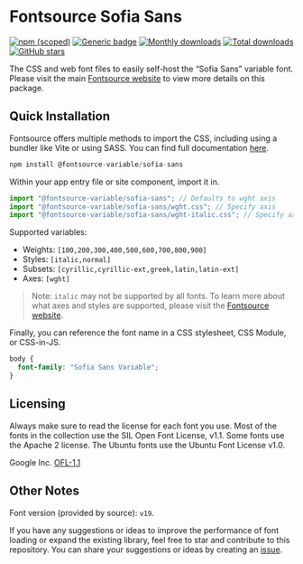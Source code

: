 # Fontsource Sofia Sans

[![npm (scoped)](https://img.shields.io/npm/v/@fontsource-variable/sofia-sans?color=brightgreen)](https://www.npmjs.com/package/@fontsource-variable/sofia-sans) [![Generic badge](https://img.shields.io/badge/fontsource-passing-brightgreen)](https://github.com/fontsource/fontsource) [![Monthly downloads](https://badgen.net/npm/dm/@fontsource-variable/sofia-sans)](https://github.com/fontsource/fontsource) [![Total downloads](https://badgen.net/npm/dt/@fontsource-variable/sofia-sans)](https://github.com/fontsource/fontsource) [![GitHub stars](https://img.shields.io/github/stars/fontsource/fontsource.svg?style=social&label=Star)](https://github.com/fontsource/fontsource/stargazers)

The CSS and web font files to easily self-host the “Sofia Sans” variable font. Please visit the main [Fontsource website](https://fontsource.org/fonts/sofia-sans) to view more details on this package.

## Quick Installation

Fontsource offers multiple methods to import the CSS, including using a bundler like Vite or using SASS. You can find full documentation [here](https://fontsource.org/docs/getting-started/introduction).

```javascript
npm install @fontsource-variable/sofia-sans
```

Within your app entry file or site component, import it in.

```javascript
import "@fontsource-variable/sofia-sans"; // Defaults to wght axis
import "@fontsource-variable/sofia-sans/wght.css"; // Specify axis
import "@fontsource-variable/sofia-sans/wght-italic.css"; // Specify axis and style
```

Supported variables:
- Weights: `[100,200,300,400,500,600,700,800,900]`
- Styles: `[italic,normal]`
- Subsets: `[cyrillic,cyrillic-ext,greek,latin,latin-ext]`
- Axes: `[wght]`

> Note: `italic` may not be supported by all fonts. To learn more about what axes and styles are supported, please visit the [Fontsource website](https://fontsource.org/fonts/sofia-sans).

Finally, you can reference the font name in a CSS stylesheet, CSS Module, or CSS-in-JS.

```css
body {
  font-family: "Sofia Sans Variable";
}
```

## Licensing
Always make sure to read the license for each font you use. Most of the fonts in the collection use the SIL Open Font License, v1.1. Some fonts use the Apache 2 license. The Ubuntu fonts use the Ubuntu Font License v1.0.

Google Inc.
[OFL-1.1](http://scripts.sil.org/OFL)

## Other Notes
Font version (provided by source): `v19`.

If you have any suggestions or ideas to improve the performance of font loading or expand the existing library, feel free to star and contribute to this repository. You can share your suggestions or ideas by creating an [issue](https://github.com/fontsource/fontsource/issues).